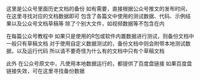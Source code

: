 这里是公众号里面历史文档的备份
如有需要，直接根据公众号推文的发布时间，在这里寻找对应的文档数据即可
包含了各篇文中使用的测试数据、代码、示例结果以及公众号文档草稿等
除了个别大文件，如视频数据等不包含在内

在每篇公众号教程中
如果只是使用的R包或软件内置数据进行测试，则备份文档中一般只有草稿文档
对于使用自定义数据测试的，备份文档中则会附带本地测试数据，以及运行代码
所以请不要奇怪为什么有的文档中只有个草稿文档

此外
在公众号原文中，凡使用本地数据运行的，都提供了百度盘链接
如果百度盘链接失效，可在这里寻找备份数据
